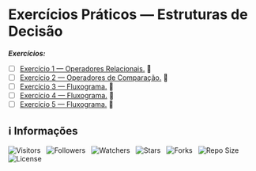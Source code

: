 <!-- Título -->
# Exercícios Práticos — Estruturas de Decisão

***Exercícios:***

* [ ] [Exercício 1 — Operadores Relacionais.](https://github.com/Devsgeeknerd/exe-1-ope-rel-exe-pra-est-dec-bas) &#128679;
* [ ] [Exercício 2 — Operadores de Comparação.](https://github.com/Devsgeeknerd/exe-2-ope-com-exe-pra-est-dec-bas) &#128679;
* [ ] [Exercício 3 — Fluxograma.](https://github.com/Devsgeeknerd/exe-3-flu-est-pra-est-dec-bas) &#128679;
* [ ] [Exercício 4 — Fluxograma.](https://github.com/Devsgeeknerd/exe-4-flu-est-pra-est-dec-bas) &#128679;
* [ ] [Exercício 5 — Fluxograma.](https://github.com/Devsgeeknerd/exe-5-flu-est-pra-est-dec-bas) &#128679;

<!-- Informações -->
## &#8505; Informações

![Visitors](https://api.visitorbadge.io/api/visitors?path=Devsgeeknerd%2Fexe-pra-est-dec-bas&label=Visitantes&labelColor=%23700070&labelStyle=none&countColor=%23000fff&style=plastic&color=%23ffffff "Total de Visitantes")
&nbsp;
![Followers](https://img.shields.io/github/followers/Devsgeeknerd?style=p&label=Seguidores&labelColor=800080&color=000fff "Total de Seguidores")
&nbsp;
![Watchers](https://img.shields.io/github/watchers/Devsgeeknerd/exe-pra-est-dec-bas?style=p&label=Observadores&labelColor=800080&color=000fff "Total de Observadores")
&nbsp;
![Stars](https://img.shields.io/github/stars/Devsgeeknerd/exe-pra-est-dec-bas?style=p&label=Estrelas&labelColor=800080&color=000fff "Total de Estrelas")
&nbsp;
![Forks](https://img.shields.io/github/forks/Devsgeeknerd/exe-pra-est-dec-bas?style=p&label=Bifurcações&labelColor=800080&color=000fff "Total de Bifurcações")
&nbsp;
![Repo Size](https://img.shields.io/github/repo-size/Devsgeeknerd/exe-pra-est-dec-bas?style=p&label=Tamanho&labelColor=800080&color=000fff "Tamanho do Repositório")
&nbsp;
![License](https://img.shields.io/github/license/Devsgeeknerd/exe-pra-est-dec-bas?style=p&label=Licença&labelColor=800080&color=000fff "Licença do Repositório")
